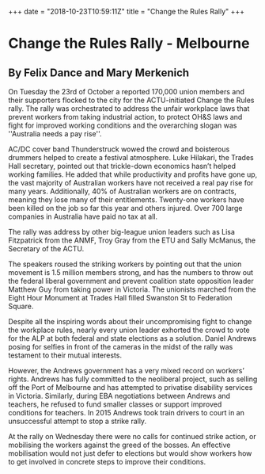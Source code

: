 +++
date = "2018-10-23T10:59:11Z"
title = "Change the Rules Rally"
+++

# Change the Rules Rally - Melbourne
## By Felix Dance and Mary Merkenich

On Tuesday the 23rd of October a reported 170,000 union members and their supporters flocked to the city for the ACTU-initiated Change the Rules rally. The rally was orchestrated to address the unfair workplace laws that prevent workers from taking industrial action, to protect OH&S laws and fight for improved working conditions and the overarching slogan was ''Australia needs a pay rise''. 

AC/DC cover band Thunderstruck wowed the crowd and boisterous drummers helped to create a festival atmosphere. Luke Hilakari, the Trades Hall secretary, pointed out that trickle-down economics hasn’t helped working families. He added that while productivity and profits have gone up, the vast majority of Australian workers have not received a real pay rise for many years. Additionally, 40% of Australian workers are on contracts, meaning they lose many of their entitlements. Twenty-one workers have been killed on the job so far this year and others injured. Over 700 large companies in Australia have paid no tax at all. 

The rally was address by other big-league union leaders such as Lisa Fitzpatrick from the ANMF, Troy Gray from the ETU and Sally McManus, the Secretary of the ACTU.

The speakers roused the striking workers by pointing out that the union movement is 1.5 million members strong, and has the numbers to throw out the federal liberal government and prevent coalition state opposition leader Matthew Guy from taking power in Victoria. The unionists marched from the Eight Hour Monument at Trades Hall filled Swanston St to Federation Square.

Despite all the inspiring words about their uncompromising fight to change the workplace rules, nearly every union leader exhorted the crowd to vote for the ALP at both federal and state elections as a solution. Daniel Andrews posing for selfies in front of the cameras in the midst of the rally was testament to their mutual interests. 

However, the Andrews government has a very mixed record on workers’ rights. Andrews has fully committed to the neoliberal project, such as selling off the Port of Melbourne and has attempted to privatise disability services in Victoria. Similarly, during EBA negotiations between Andrews and teachers, he refused to fund smaller classes or support improved conditions for teachers. In 2015 Andrews took train drivers to court in an unsuccessful attempt to stop a strike rally.

At the rally on Wednesday there were no calls for continued strike action, or mobilising the workers against the greed of the bosses. An effective mobilisation would not just defer to elections but would show workers how to get involved in concrete steps to improve their conditions. 
